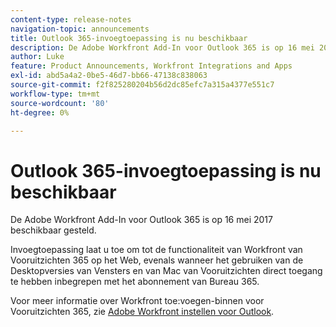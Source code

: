 ```yaml
---
content-type: release-notes
navigation-topic: announcements
title: Outlook 365-invoegtoepassing is nu beschikbaar
description: De Adobe Workfront Add-In voor Outlook 365 is op 16 mei 2017 beschikbaar gesteld.
author: Luke
feature: Product Announcements, Workfront Integrations and Apps
exl-id: abd5a4a2-0be5-46d7-bb66-47138c838063
source-git-commit: f2f825280204b56d2dc85efc7a315a4377e551c7
workflow-type: tm+mt
source-wordcount: '80'
ht-degree: 0%

---
```


# Outlook 365-invoegtoepassing is nu beschikbaar

De Adobe Workfront Add-In voor Outlook 365 is op 16 mei 2017 beschikbaar gesteld.

Invoegtoepassing laat u toe om tot de functionaliteit van Workfront van Vooruitzichten 365 op het Web, evenals wanneer het gebruiken van de Desktopversies van Vensters en van Mac van Vooruitzichten direct toegang te hebben inbegrepen met het abonnement van Bureau 365.

Voor meer informatie over Workfront toe:voegen-binnen voor Vooruitzichten 365, zie [Adobe Workfront instellen voor Outlook](../../workfront-integrations-and-apps/using-workfront-with-outlook/set-up-workfront-for-outlook.md).
